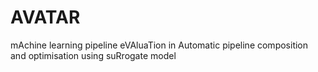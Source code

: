 # AVATAR
mAchine learning pipeline eVAluaTion in Automatic pipeline composition and optimisation using suRrogate model 
